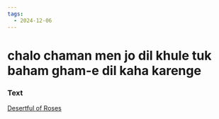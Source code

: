 ```yaml
---
tags:
  - 2024-12-06
---
```

# chalo chaman men jo dil khule tuk baham gham-e dil kaha karenge

### Text
[Desertful of Roses](https://franpritchett.com/00garden/15c/1502/index_1502.html)

